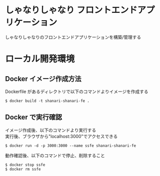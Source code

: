 # しゃなりしゃなり フロントエンドアプリケーション

しゃなりしゃなりのフロントエンドアプリケーションを構築/管理する

# ローカル開発環境

## Docker イメージ作成方法

Dockerfile があるディレクトリで以下のコマンドよりイメージを作成する

```
$ docker build -t shanari-shanari-fe .
```

## Docker で実行確認

イメージ作成後、以下のコマンドより実行する  
実行後、ブラウザから"localhost:3000"でアクセスできる

```
$ docker run -d -p 3000:3000 --name ssfe shanari-shanari-fe
```

動作確認後、以下のコマンドで停止、削除すること

```
$ docker stop ssfe
$ docker rm ssfe
```
